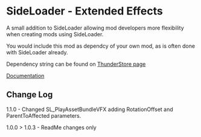 # SideLoader - Extended Effects

A small addition to SideLoader allowing mod developers more flexibility when creating mods using SideLoader.

You would include this mod as dependcy of your own mod, as is often done with SideLoader already. 

Dependency string can be found on [ThunderStore page](https://outward.thunderstore.io/package/SLExtendedEffects/SideLoader_ExtendedEffects/)

[Documentation](https://github.com/Grim-/SideLoader_ExtendedEffects/blob/main/Documentation.md)



## Change Log

1.1.0 - Changed SL_PlayAssetBundleVFX adding RotationOffset and ParentToAffected parameters.

1.0.0 > 1.0.3 - ReadMe changes only
